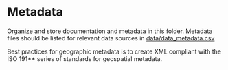 # Metadata

Organize and store documentation and metadata in this folder.
Metadata files should be listed for relevant data sources in [data/data_metadata.csv](../data_metadata.csv)

Best practices for geographic metadata is to create XML compliant with the ISO 191** series of standards for geospatial metadata.
